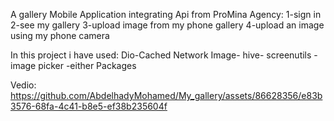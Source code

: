 A gallery Mobile Application integrating Api from ProMina Agency:
1-sign in
2-see my gallery
3-upload image from my phone gallery
4-upload an image using my phone camera

In this project i have used: Dio-Cached Network Image- hive- screenutils -image picker -either Packages

Vedio:
https://github.com/AbdelhadyMohamed/My_gallery/assets/86628356/e83b3576-68fa-4c41-b8e5-ef38b235604f


